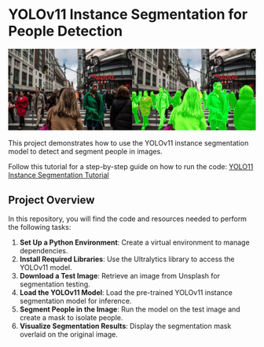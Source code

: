 # YOLOv11 Instance Segmentation for People Detection

![Cover Image](https://github.com/Brianhulela/yolo11_segmentation/blob/master/segment_cover.jpg)

This project demonstrates how to use the YOLOv11 instance segmentation model to detect and segment people in images. 

Follow this tutorial for a step-by-step guide on how to run the code:
[YOLO11 Instance Segmentation Tutorial](https://hulela.co.za/segment-people-with-yolo11-instance-segmentation-model-060e7c525652)

## Project Overview

In this repository, you will find the code and resources needed to perform the following tasks:

1. **Set Up a Python Environment**: Create a virtual environment to manage dependencies.
2. **Install Required Libraries**: Use the Ultralytics library to access the YOLOv11 model.
3. **Download a Test Image**: Retrieve an image from Unsplash for segmentation testing.
4. **Load the YOLOv11 Model**: Load the pre-trained YOLOv11 instance segmentation model for inference.
5. **Segment People in the Image**: Run the model on the test image and create a mask to isolate people.
6. **Visualize Segmentation Results**: Display the segmentation mask overlaid on the original image.

